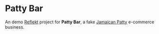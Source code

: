 # Patty Bar
An demo [Reflekt](https://github.com/GClunies/reflekt) project for **Patty Bar**, a fake [Jamaican Patty](https://en.wikipedia.org/wiki/Jamaican_patty) e-commerce business.
